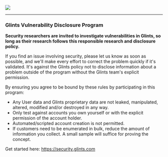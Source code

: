 ![](https://security.glints.com/assets/glints-security-logo.png)

---

### Glints Vulnerability Disclosure Program

**Security researchers are invited to investigate vulnerabilities in Glints, so long as their research follows this responsible research and disclosure policy.**

If you find an issue involving security, please let us know as soon as possible, and we'll make every effort to correct the problem quickly if it's validated. It's against the Glints policy not to disclose information about a problem outside of the program without the Glints team's explicit permission.

By ensuring you agree to be bound by these rules by participating in this program:

- Any User data and Glints proprietary data are not leaked, manipulated, altered, modified and/or destroyed in any way.
- Only test against accounts you own yourself or with the explicit permission of the account holder.
- Automated/scripted account creation is not permitted.
- If customers need to be enumerated in bulk, reduce the amount of information you collect. A small sample will suffice for proving the concept.

Get started here: https://security.glints.com
